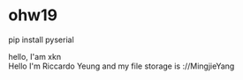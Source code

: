 # ohw19

pip install pyserial

hello, I'am xkn  
Hello I'm Riccardo Yeung and my file storage is ://MingjieYang
